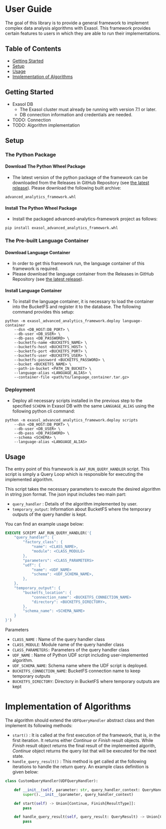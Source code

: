 
# User Guide

The goal of this library is to provide a general framework to implement complex 
data analysis algorithms with Exasol. This framework provides certain features 
to users in which they are able to run their implementations.

## Table of Contents

- [Getting Started](#getting-started)
- [Setup](#setup)
- [Usage](#usage)
- [Implementation of Algorithms](#implementation-of-algorithms)



## Getting Started
- Exasol DB
  - The Exasol cluster must already be running with version 7.1 or later.
  - DB connection information and credentials are needed.
- TODO: Connection
- TODO: Algorithm implementation


## Setup
### The Python Package
#### Download The Python Wheel Package
- The latest version of the python package of the framework can be 
downloaded from the Releases in GitHub Repository 
(see [the latest release](https://github.com/exasol/advanced-analytics-framework/releases/latest)).
Please download the following built archive:
```buildoutcfg 
advanced_analytics_framework.whl
```

#### Install The Python Wheel Package
- Install the packaged advanced-analytics-framework project as follows:
```bash
pip install exasol_advanced_analytics_framework.whl
```

### The Pre-built Language Container
#### Download Language Container
- In order to get this framework run, the language container of this framework is required.
- Please download the language container from the Releases in GitHub Repository 
(see [the latest release](https://github.com/exasol/advanced-analytics-framework/releases/latest)).


#### Install Language Container
- To install the language container, it is necessary to load the container into the BucketFS 
and register it to the database. The following command provides this setup:
```buildoutcfg
python -m exasol_advanced_analytics_framework.deploy language-container
    --dsn <DB_HOST:DB_PORT> \
    --db-user <DB_USER> \
    --db-pass <DB_PASSWORD> \
    --bucketfs-name <BUCKETFS_NAME> \
    --bucketfs-host <BUCKETFS_HOST> \
    --bucketfs-port <BUCKETFS_PORT> \
    --bucketfs-user <BUCKETFS_USER> \
    --bucketfs-password <BUCKETFS_PASSWORD> \
    --bucket <BUCKETFS_NAME> \
    --path-in-bucket <PATH_IN_BUCKET> \
    --language-alias <LANGUAGE_ALIAS> \ 
    --container-file <path/to/language_container.tar.gz>       
```

### Deployment
- Deploy all necessary scripts installed in the previous step to the specified 
`SCHEMA` in Exasol DB with the same `LANGUAGE_ALIAS`  using the following python cli command:
```buildoutcfg
python -m exasol_advanced_analytics_framework.deploy scripts
    --dsn <DB_HOST:DB_PORT> \
    --db-user <DB_USER> \
    --db-pass <DB_PASSWORD> \
    --schema <SCHEMA> \
    --language-alias <LANGUAGE_ALIAS>
```

## Usage
The entry point of this framework is `AAF_RUN_QUERY_HANDLER` script. This script is simply 
a Query Loop which is responsible for executing the implemented algorithm.

This script takes the necessary parameters to execute the desired algorithm in 
string json format. The json input includes two main part: 
  - `query_handler` : Details of the algorithm implemented by user.
  - `temporary_output`:  Information about BucketFS where the temporary outputs 
  of the query handler is kept.

You can find an example usage below:
```sql
EXECUTE SCRIPT AAF_RUN_QUERY_HANDLER('{
    "query_handler": {
        "factory_class": {
            "name": <CLASS_NAME>,
            "module": <CLASS_MODULE>
        },
        "parameters": <CLASS_PARAMETERS>
        "udf": {
            "name": <UDF_NAME>
            "schema": <UDF_SCHEMA_NAME>,
        },
    },
    "temporary_output": {
        "bucketfs_location": {
            "connection_name": <BUCKETFS_CONNECTION_NAME>
            "directory": <BUCKETFS_DIRECTORY>,
        },
        "schema_name": <SCHEMA_NAME>
    }
}')
```
Parameters 
 
 - `CLASS_NAME` : Name of the query handler class
 - `CLASS_MODULE`: Module name of the query handler class
 - `CLASS_PARAMETERS:` Parameters of the query handler class
 - `UDF_NAME` : Name of Python UDF script including user-implemented algorithm.
 - `UDF_SCHEMA_NAME`: Schema name where the UDF script is deployed.
 - `BUCKETFS_CONNECTION_NAME`: BucketFS connection name to keep temporary outputs
 - `BUCKETFS_DIRECTORY`: Directory in BucketFS where temporary outputs are kept


# Implementation of Algorithms

The algorithm should extend the `UDFQueryHandler` abstract class  and then 
implement its following methods:

- `start()` : It is called at the first execution of the framework, that is, 
in the first iteration. It returns either _Continue_ or _Finish_ result objects. 
While _Finish_ result object returns the final result of the implemented algorith, 
_Continue_ object returns the query list that will be executed for the next state.
- `handle_query_result()` : This method is get called at the following iterations 
to handle the return query. An example class definition is given below:

```python
class CustomQueryHandler(UDFQueryHandler):

    def __init__(self, parameter: str, query_handler_context: QueryHandlerContext):
        super().__init__(parameter, query_handler_context)

    def start(self) -> Union[Continue, Finish[ResultType]]:
        pass

    def handle_query_result(self, query_result: QueryResult) -> Union[Continue, Finish[str]]:
        pass
```
